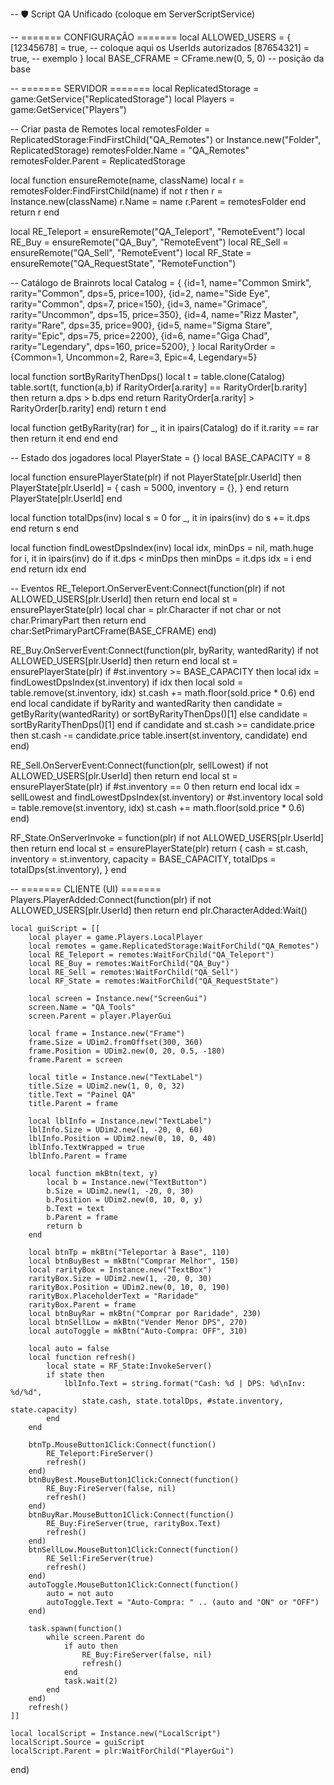 -- 🛡️ Script QA Unificado (coloque em ServerScriptService)

-- ======= CONFIGURAÇÃO =======
local ALLOWED_USERS = {
    [12345678] = true, -- coloque aqui os UserIds autorizados
    [87654321] = true, -- exemplo
}
local BASE_CFRAME = CFrame.new(0, 5, 0) -- posição da base

-- ======= SERVIDOR =======
local ReplicatedStorage = game:GetService("ReplicatedStorage")
local Players = game:GetService("Players")

-- Criar pasta de Remotes
local remotesFolder = ReplicatedStorage:FindFirstChild("QA_Remotes") or Instance.new("Folder", ReplicatedStorage)
remotesFolder.Name = "QA_Remotes"
remotesFolder.Parent = ReplicatedStorage

local function ensureRemote(name, className)
    local r = remotesFolder:FindFirstChild(name)
    if not r then
        r = Instance.new(className)
        r.Name = name
        r.Parent = remotesFolder
    end
    return r
end

local RE_Teleport = ensureRemote("QA_Teleport", "RemoteEvent")
local RE_Buy = ensureRemote("QA_Buy", "RemoteEvent")
local RE_Sell = ensureRemote("QA_Sell", "RemoteEvent")
local RF_State = ensureRemote("QA_RequestState", "RemoteFunction")

-- Catálogo de Brainrots
local Catalog = {
    {id=1, name="Common Smirk", rarity="Common", dps=5, price=100},
    {id=2, name="Side Eye", rarity="Common", dps=7, price=150},
    {id=3, name="Grimace", rarity="Uncommon", dps=15, price=350},
    {id=4, name="Rizz Master", rarity="Rare", dps=35, price=900},
    {id=5, name="Sigma Stare", rarity="Epic", dps=75, price=2200},
    {id=6, name="Giga Chad", rarity="Legendary", dps=160, price=5200},
}
local RarityOrder = {Common=1, Uncommon=2, Rare=3, Epic=4, Legendary=5}

local function sortByRarityThenDps()
    local t = table.clone(Catalog)
    table.sort(t, function(a,b)
        if RarityOrder[a.rarity] == RarityOrder[b.rarity] then
            return a.dps > b.dps
        end
        return RarityOrder[a.rarity] > RarityOrder[b.rarity]
    end)
    return t
end

local function getByRarity(rar)
    for _, it in ipairs(Catalog) do
        if it.rarity == rar then return it end
    end
end

-- Estado dos jogadores
local PlayerState = {}
local BASE_CAPACITY = 8

local function ensurePlayerState(plr)
    if not PlayerState[plr.UserId] then
        PlayerState[plr.UserId] = {
            cash = 5000,
            inventory = {},
        }
    end
    return PlayerState[plr.UserId]
end

local function totalDps(inv)
    local s = 0
    for _, it in ipairs(inv) do s += it.dps end
    return s
end

local function findLowestDpsIndex(inv)
    local idx, minDps = nil, math.huge
    for i, it in ipairs(inv) do
        if it.dps < minDps then
            minDps = it.dps
            idx = i
        end
    end
    return idx
end

-- Eventos
RE_Teleport.OnServerEvent:Connect(function(plr)
    if not ALLOWED_USERS[plr.UserId] then return end
    local st = ensurePlayerState(plr)
    local char = plr.Character
    if not char or not char.PrimaryPart then return end
    char:SetPrimaryPartCFrame(BASE_CFRAME)
end)

RE_Buy.OnServerEvent:Connect(function(plr, byRarity, wantedRarity)
    if not ALLOWED_USERS[plr.UserId] then return end
    local st = ensurePlayerState(plr)
    if #st.inventory >= BASE_CAPACITY then
        local idx = findLowestDpsIndex(st.inventory)
        if idx then
            local sold = table.remove(st.inventory, idx)
            st.cash += math.floor(sold.price * 0.6)
        end
    end
    local candidate
    if byRarity and wantedRarity then
        candidate = getByRarity(wantedRarity) or sortByRarityThenDps()[1]
    else
        candidate = sortByRarityThenDps()[1]
    end
    if candidate and st.cash >= candidate.price then
        st.cash -= candidate.price
        table.insert(st.inventory, candidate)
    end
end)

RE_Sell.OnServerEvent:Connect(function(plr, sellLowest)
    if not ALLOWED_USERS[plr.UserId] then return end
    local st = ensurePlayerState(plr)
    if #st.inventory == 0 then return end
    local idx = sellLowest and findLowestDpsIndex(st.inventory) or #st.inventory
    local sold = table.remove(st.inventory, idx)
    st.cash += math.floor(sold.price * 0.6)
end)

RF_State.OnServerInvoke = function(plr)
    if not ALLOWED_USERS[plr.UserId] then return end
    local st = ensurePlayerState(plr)
    return {
        cash = st.cash,
        inventory = st.inventory,
        capacity = BASE_CAPACITY,
        totalDps = totalDps(st.inventory),
    }
end

-- ======= CLIENTE (UI) =======
Players.PlayerAdded:Connect(function(plr)
    if not ALLOWED_USERS[plr.UserId] then return end
    plr.CharacterAdded:Wait()

    local guiScript = [[
        local player = game.Players.LocalPlayer
        local remotes = game.ReplicatedStorage:WaitForChild("QA_Remotes")
        local RE_Teleport = remotes:WaitForChild("QA_Teleport")
        local RE_Buy = remotes:WaitForChild("QA_Buy")
        local RE_Sell = remotes:WaitForChild("QA_Sell")
        local RF_State = remotes:WaitForChild("QA_RequestState")

        local screen = Instance.new("ScreenGui")
        screen.Name = "QA_Tools"
        screen.Parent = player.PlayerGui

        local frame = Instance.new("Frame")
        frame.Size = UDim2.fromOffset(300, 360)
        frame.Position = UDim2.new(0, 20, 0.5, -180)
        frame.Parent = screen

        local title = Instance.new("TextLabel")
        title.Size = UDim2.new(1, 0, 0, 32)
        title.Text = "Painel QA"
        title.Parent = frame

        local lblInfo = Instance.new("TextLabel")
        lblInfo.Size = UDim2.new(1, -20, 0, 60)
        lblInfo.Position = UDim2.new(0, 10, 0, 40)
        lblInfo.TextWrapped = true
        lblInfo.Parent = frame

        local function mkBtn(text, y)
            local b = Instance.new("TextButton")
            b.Size = UDim2.new(1, -20, 0, 30)
            b.Position = UDim2.new(0, 10, 0, y)
            b.Text = text
            b.Parent = frame
            return b
        end

        local btnTp = mkBtn("Teleportar à Base", 110)
        local btnBuyBest = mkBtn("Comprar Melhor", 150)
        local rarityBox = Instance.new("TextBox")
        rarityBox.Size = UDim2.new(1, -20, 0, 30)
        rarityBox.Position = UDim2.new(0, 10, 0, 190)
        rarityBox.PlaceholderText = "Raridade"
        rarityBox.Parent = frame
        local btnBuyRar = mkBtn("Comprar por Raridade", 230)
        local btnSellLow = mkBtn("Vender Menor DPS", 270)
        local autoToggle = mkBtn("Auto-Compra: OFF", 310)

        local auto = false
        local function refresh()
            local state = RF_State:InvokeServer()
            if state then
                lblInfo.Text = string.format("Cash: %d | DPS: %d\nInv: %d/%d",
                    state.cash, state.totalDps, #state.inventory, state.capacity)
            end
        end

        btnTp.MouseButton1Click:Connect(function()
            RE_Teleport:FireServer()
            refresh()
        end)
        btnBuyBest.MouseButton1Click:Connect(function()
            RE_Buy:FireServer(false, nil)
            refresh()
        end)
        btnBuyRar.MouseButton1Click:Connect(function()
            RE_Buy:FireServer(true, rarityBox.Text)
            refresh()
        end)
        btnSellLow.MouseButton1Click:Connect(function()
            RE_Sell:FireServer(true)
            refresh()
        end)
        autoToggle.MouseButton1Click:Connect(function()
            auto = not auto
            autoToggle.Text = "Auto-Compra: " .. (auto and "ON" or "OFF")
        end)

        task.spawn(function()
            while screen.Parent do
                if auto then
                    RE_Buy:FireServer(false, nil)
                    refresh()
                end
                task.wait(2)
            end
        end)
        refresh()
    ]]

    local localScript = Instance.new("LocalScript")
    localScript.Source = guiScript
    localScript.Parent = plr:WaitForChild("PlayerGui")
end)

